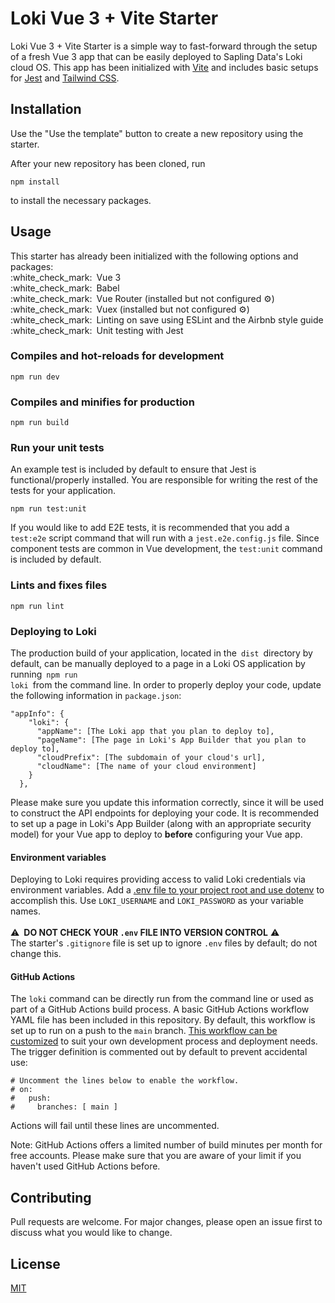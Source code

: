 # Loki Vue 3 + Vite Starter

Loki Vue 3 + Vite Starter is a simple way to fast-forward through the setup of a fresh Vue 3 app that can be easily deployed to Sapling Data's Loki cloud OS. This app has been initialized with [Vite](https://vitejs.dev/) and includes basic setups for [Jest](https://jestjs.io/docs/en/getting-started) and [Tailwind CSS](https://tailwindcss.com/docs).

## Installation

Use the "Use the template" button to create a new repository using the starter.

After your new repository has been cloned, run
```node
npm install
```
to install the necessary packages.

## Usage
<p>
This starter has already been initialized with the following options and packages:<br>
:white_check_mark: Vue 3<br>
:white_check_mark: Babel<br>
:white_check_mark: Vue Router (installed but not configured ⚙️)<br>
:white_check_mark: Vuex (installed but not configured ⚙️)<br>
:white_check_mark: Linting on save using ESLint and the Airbnb style guide<br>
:white_check_mark: Unit testing with Jest<br>
</p>

### Compiles and hot-reloads for development
```
npm run dev
```

### Compiles and minifies for production
```
npm run build
```

### Run your unit tests
An example test is included by default to ensure that Jest is functional/properly installed. You are responsible for writing the rest of the tests for your application.
```
npm run test:unit
```
If you would like to add E2E tests, it is recommended that you add a <code>test:e2e</code> script command that will run with a <code>jest.e2e.config.js</code> file. Since component tests are common in Vue development, the <code>test:unit</code> command is included by default.
### Lints and fixes files
```
npm run lint
```

### Deploying to Loki
The production build of your application, located in the <code>dist</code> directory by default, can be manually deployed to a page in a Loki OS application by running <code>npm run loki</code> from the command line. In order to properly deploy your code, update the following information in <code>package.json</code>:
```
"appInfo": {
    "loki": {
      "appName": [The Loki app that you plan to deploy to],
      "pageName": [The page in Loki's App Builder that you plan to deploy to],
      "cloudPrefix": [The subdomain of your cloud's url],
      "cloudName": [The name of your cloud environment]
    }
  },
```
Please make sure you update this information correctly, since it will be used to construct the API endpoints for deploying your code. It is recommended to set up a page in Loki's App Builder (along with an appropriate security model) for your Vue app to deploy to **before** configuring your Vue app.

#### Environment variables
Deploying to Loki requires providing access to valid Loki credentials via environment variables. Add a [.env file to your project root and use dotenv](https://github.com/motdotla/dotenv#readme) to accomplish this. Use <code>LOKI_USERNAME</code> and <code>LOKI_PASSWORD</code> as your variable names.
<br>
<br>
:warning: **DO NOT CHECK YOUR <code>.env</code> FILE INTO VERSION CONTROL** :warning:<br>
The starter's <code>.gitignore</code> file is set up to ignore <code>.env</code> files by default; do not change this.
<br>
#### GitHub Actions
The <code>loki</code> command can be directly run from the command line or used as part of a GitHub Actions build process. A basic GitHub Actions workflow YAML file has been included in this repository. By default, this workflow is set up to run on a push to the <code>main</code> branch. [This workflow can be customized](https://docs.github.com/en/actions) to suit your own development process and deployment needs. The trigger definition is commented out by default to prevent accidental use:
```
# Uncomment the lines below to enable the workflow.
# on:
#   push:
#     branches: [ main ]
```
Actions will fail until these lines are uncommented.

Note: GitHub Actions offers a limited number of build minutes per month for free accounts. Please make sure that you are aware of your limit if you haven't used GitHub Actions before.
## Contributing
Pull requests are welcome. For major changes, please open an issue first to discuss what you would like to change.

## License
[MIT](https://choosealicense.com/licenses/mit/)
 
